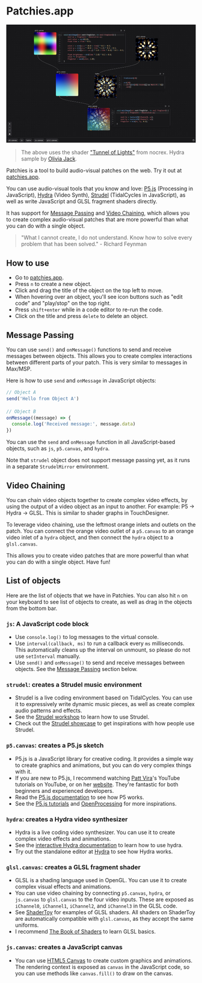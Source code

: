# Patchies.app

<img src="./docs/images/visual-chaining.jpg" alt="Patchies.app Hero Image" width="700">

> The above uses the shader ["Tunnel of Lights"](https://www.shadertoy.com/view/w3KGRK) from nocrex. Hydra sample by [Olivia Jack](https://hydra.ojack.xyz).

Patchies is a tool to build audio-visual patches on the web. Try it out at [patchies.app](https://patchies.app).

You can use audio-visual tools that you know and love: [P5.js](https://p5js.org) (Processing in JavaScript), [Hydra](https://hydra.ojack.xyz) (Video Synth), [Strudel](https://strudel.cc) (TidalCycles in JavaScript), as well as write JavaScript and GLSL fragment shaders directly.

It has support for [Message Passing](#message-passing) and [Video Chaining](#video-chaining), which allows you to create complex audio-visual patches that are more powerful than what you can do with a single object.

> "What I cannot create, I do not understand. Know how to solve every problem that has been solved." - Richard Feynman

## How to use

- Go to [patchies.app](https://patchies.app).
- Press `n` to create a new object.
- Click and drag the title of the object on the top left to move.
- When hovering over an object, you'll see icon buttons such as "edit code" and "play/stop" on the top right.
- Press `shift+enter` while in a code editor to re-run the code.
- Click on the title and press `delete` to delete an object.

## Message Passing

You can use `send()` and `onMessage()` functions to send and receive messages between objects. This allows you to create complex interactions between different parts of your patch. This is very similar to messages in Max/MSP.

Here is how to use `send` and `onMessage` in JavaScript objects:

```js
// Object A
send('Hello from Object A')

// Object B
onMessage((message) => {
  console.log('Received message:', message.data)
})
```

You can use the `send` and `onMessage` function in all JavaScript-based objects, such as `js`, `p5.canvas`, and `hydra`.

Note that `strudel` object does not support message passing yet, as it runs in a separate `StrudelMirror` environment.

## Video Chaining

You can chain video objects together to create complex video effects, by using the output of a video object as an input to another. For example: P5 -> Hydra -> GLSL. This is similar to shader graphs in TouchDesigner.

To leverage video chaining, use the leftmost orange inlets and outlets on the patch. You can connect the orange video outlet of a `p5.canvas` to an orange video inlet of a `hydra` object, and then connect the `hydra` object to a `glsl.canvas`.

This allows you to create video patches that are more powerful than what you can do with a single object. Have fun!

## List of objects

Here are the list of objects that we have in Patchies. You can also hit `n` on your keyboard to see list of objects to create, as well as drag in the objects from the bottom bar.

### `js`: A JavaScript code block

- Use `console.log()` to log messages to the virtual console.
- Use `interval(callback, ms)` to run a callback every `ms` milliseconds. This automatically cleans up the interval on unmount, so please do not use `setInterval` manually.
- Use `send()` and `onMessage()` to send and receive messages between objects. See the [Message Passing](#message-passing) section below.

### `strudel`: creates a Strudel music environment

- Strudel is a live coding environment based on TidalCycles. You can use it to expressively write dynamic music pieces, as well as create complex audio patterns and effects.
- See the [Strudel workshop](https://strudel.cc/workshop/getting-started) to learn how to use Strudel.
- Check out the [Strudel showcase](https://strudel.cc/intro/showcase) to get inspirations with how people use Strudel.

### `p5.canvas`: creates a P5.js sketch

- P5.js is a JavaScript library for creative coding. It provides a simple way to create graphics and animations, but you can do very complex things with it.
- If you are new to P5.js, I recommend watching [Patt Vira](https://www.youtube.com/@pattvira)'s YouTube tutorials on YouTube, or on her [website](https://www.pattvira.com). They're fantastic for both beginners and experienced developers.
- Read the [P5.js documentation](https://p5js.org/reference) to see how P5 works.
- See the [P5.js tutorials](https://p5js.org/tutorials) and [OpenProcessing](https://www.openprocessing.org) for more inspirations.

### `hydra`: creates a Hydra video synthesizer

- Hydra is a live coding video synthesizer. You can use it to create complex video effects and animations.
- See the [interactive Hydra documentation](https://hydra.ojack.xyz/docs) to learn how to use hydra.
- Try out the standalone editor at [Hydra](https://hydra.ojack.xyz) to see how Hydra works.

### `glsl.canvas`: creates a GLSL fragment shader

- GLSL is a shading language used in OpenGL. You can use it to create complex visual effects and animations.
- You can use video chaining by connecting `p5.canvas`, `hydra`, or `js.canvas` to `glsl.canvas` to the four video inputs. These are exposed as `iChannel0`, `iChannel1`, `iChannel2`, and `iChannel3` in the GLSL code.
- See [ShaderToy](https://www.shadertoy.com) for examples of GLSL shaders. All shaders on ShaderToy are automatically compatible with `glsl.canvas`, as they accept the same uniforms.
- I recommend [The Book of Shaders](https://thebookofshaders.com) to learn GLSL basics.

### `js.canvas`: creates a JavaScript canvas

- You can use [HTML5 Canvas](https://developer.mozilla.org/en-US/docs/Web/API/Canvas_API) to create custom graphics and animations. The rendering context is exposed as `canvas` in the JavaScript code, so you can use methods like `canvas.fill()` to draw on the canvas.
